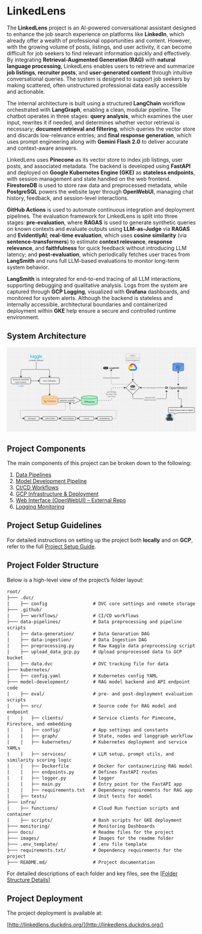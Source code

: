 # LinkedLens

The **LinkedLens** project is an AI-powered conversational assistant designed to enhance the job search experience on platforms like **LinkedIn**, which already offer a wealth of professional opportunities and content. However, with the growing volume of posts, listings, and user activity, it can become difficult for job seekers to find relevant information quickly and effectively. By integrating **Retrieval-Augmented Generation (RAG)** with **natural language processing**, LinkedLens enables users to retrieve and summarize **job listings**, **recruiter posts**, and **user-generated content** through intuitive conversational queries. The system is designed to support job seekers by making scattered, often unstructured professional data easily accessible and actionable.

The internal architecture is built using a structured **LangChain** workflow orchestrated with **LangGraph**, enabling a clean, modular pipeline. The chatbot operates in three stages: **query analysis**, which examines the user input, rewrites it if needed, and determines whether vector retrieval is necessary; **document retrieval and filtering**, which queries the vector store and discards low-relevance entries; and **final response generation**, which uses prompt engineering along with **Gemini Flash 2.0** to deliver accurate and context-aware answers.

LinkedLens uses **Pinecone** as its vector store to index job listings, user posts, and associated metadata. The backend is developed using **FastAPI** and deployed on **Google Kubernetes Engine (GKE)** as **stateless endpoints**, with session management and state handled on the web frontend. **FirestoreDB** is used to store raw data and preprocessed metadata, while **PostgreSQL** powers the website layer through **OpenWebUI**, managing chat history, feedback, and session-level interactions.

**GitHub Actions** is used to automate continuous integration and deployment pipelines. The evaluation framework for LinkedLens is split into three stages: **pre-evaluation**, where **RAGAS** is used to generate synthetic queries on known contexts and evaluate outputs using **LLM-as-Judge** via **RAGAS** and **EvidentlyAI**; **real-time evaluation**, which uses **cosine similarity** (via **sentence-transformers**) to estimate **context relevance**, **response relevance**, and **faithfulness** for quick feedback without introducing LLM latency; and **post-evaluation**, which periodically fetches user traces from **LangSmith** and runs full LLM-based evaluations to monitor long-term system behavior.

**LangSmith** is integrated for end-to-end tracing of all LLM interactions, supporting debugging and qualitative analysis. Logs from the system are captured through **GCP Logging**, visualized with **Grafana** dashboards, and monitored for system alerts. Although the backend is stateless and internally accessible, architectural boundaries and containerized deployment within **GKE** help ensure a secure and controlled runtime environment.

## System Architecture

![Diagram to show System architecture](/images/Architecture_updated.jpeg)

## Project Components

The main components of this project can be broken down to the following:

1. [Data Pipelines](/data-pipelines/DATA_PIPELINES.md)
2. [Model Development Pipeline](/model-development/README.md)
3. [CI/CD Workflows](/docs/CI_CD_Workflows.md)
4. [GCP Infrastructure & Deployment](/infra/README.md)
5. [Web Interface (OpenWebUI) – External Repo](https://github.com/jaynanduri/open-webui)
6. [Logging Monitoring](/monitoring/README.md)


## Project Setup Guidelines

For detailed instructions on setting up the project both **locally** and on **GCP**, refer to the full [Project Setup Guide](/docs/PROJECT_SETUP.md).


## Project Folder Structure

Below is a high-level view of the project’s folder layout:

```
root/
├─── .dvc/
|    ├── config                 # DVC core settings and remote storage
├─── .github/
|    ├── workflows/             # CI/CD workflows
├─── data-pipelines/            # Data preprocessing and pipeline scripts
|    ├── data-generation/       # Data Genaration DAG
|    ├── data-ingestion/        # Data Ingestion DAG
|    ├── preprocessing.py       # Raw Kaggle data preprocessing script
|    ├── upload_data_gcp.py     # Upload preprocessed data to GCP bucket
|    ├── data.dvc               # DVC tracking file for data
├─── kubernetes/
|    ├── config.yaml            # Kubernetes config YAML
├─── model-development/         # RAG model backend and API endpoint code
|    ├── eval/                  # pre- and post-deployment evaluation scripts
|    ├── src/                   # Source code for RAG model and endpoint
|    |   ├── clients/           # Service clients for Pinecone, Firestore, and embedding
|    |   ├── config/            # App settings and constants
|    |   ├── graph/             # State, nodes and langgraph workflow
|    |   ├── kubernetes/        # Kubernetes deployment and service YAMLs
|    |   ├── services/          # LLM setup, prompt utils, and similarity scoring logic
|    |   ├── Dockerfile         # Docker for containerizing RAG model
|    |   ├── endpoints.py       # Defines FastAPI routes
|    |   ├── logger.py          # logger
|    |   ├── main.py            # Entry point for the FastAPI app
|    |   ├── requirements.txt   # Dependency requirements for RAG app
|    ├── tests/                 # Unit tests for model
├─── infra/
|    ├── functions/             # Cloud Run function scripts and container
|    ├── scripts/               # Bash scripts for GKE deployment
├─── monitoring/                # Monitoring Dashboards
├─── docs/                      # Readme files for the project
├─── images/                    # Images for the readme folder
├─── .env_template/             # .env file template
├─── requirements.txt/          # Dependency requirements for the project
├─── README.md/                 # Project documentation
```

For detailed descriptions of each folder and key files, see the [[Folder Structure Details](/docs/FOLDER_STRUCTURE.md)]

## Project Deployment

The project deployment is available at:

[http://linkedlens.duckdns.org/](http://linkedlens.duckdns.org/)
